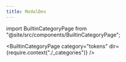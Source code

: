 ```yaml
---
title: ModalDev
---
```


import BuiltinCategoryPage from "@site/src/components/BuiltinCategoryPage";

<BuiltinCategoryPage category="tokens" dir={require.context("./_categories")} />
